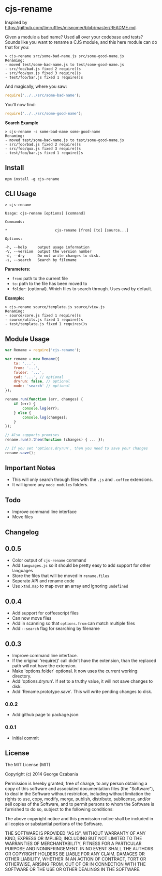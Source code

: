 # cjs-rename

Inspired by https://github.com/timruffles/misnomer/blob/master/README.md.

Given a module a bad name? Used all over your codebase and tests? Sounds like you want to rename a CJS module, and this here module can do that for you:

```shell
> cjs-rename src/some-bad-name.js src/some-good-name.js
Renaming:
- moved test/some-bad-name.js to test/some-good-name.js
- src/foo/bad.js fixed 2 require()s
- src/foo/qux.js fixed 3 require()s
- test/foo/bar.js fixed 1 require()s
```

And magically, where you saw:

```javascript
require('../../src/some-bad-name');
```

You'll now find:

```javascript
require('../../src/some-good-name');
```

**Search Example**

```shell
> cjs-rename -s some-bad-name some-good-name
Renaming:
- moved test/some-bad-name.js to test/some-good-name.js
- src/foo/bad.js fixed 2 require()s
- src/foo/qux.js fixed 3 require()s
- test/foo/bar.js fixed 1 require()s
```


## Install

```shell
npm install -g cjs-rename
```

## CLI Usage

```shell
> cjs-rename

Usage: cjs-rename [options] [command]

Commands:

*                      cjs-rename [from] [to] [source...]

Options:

-h, --help     output usage information
-V, --version  output the version number
-d, --dry      Do not write changes to disk.
-s, --search   Search by filename
```

**Parameters:**

- `from`: path to the current file
- `to`: path to the file has been moved to
- `folder`: (optional). Which files to search through. Uses cwd by default.

**Example:**

```shell
> cjs-rename source/template.js source/view.js
Renaming:
- source/core.js fixed 1 require()s
- source/utils.js fixed 1 require()s
- test/template.js fixed 1 requires()s
```

## Module Usage

```javascript
var Rename = require('cjs-rename');

var rename = new Rename({
    to: '...',
    from: '...',
    folder: '...',
    cwd: '...', // optional
    dryrun: false, // optional
    mode: 'search' // optional
});

rename.run(function (err, changes) {
    if (err) {
        console.log(err);
    } else {
        console.log(changes);
    }
});

// Also supports promises
rename.run().then(function (changes) { ... });

// If you set 'options.dryrun', then you need to save your changes
rename.save();
```

## Important Notes

- This will only search through files with the `.js` and `.coffee` extensions.
- It will ignore any `node_modules` folders.

## Todo

- Improve command line interface
- Move files

## Changelog

## 0.0.5

- Color output of `cjs-rename` command
- Add `languages.js` so it should be pretty easy to add support for other
  languages
- Store the files that will be moved in `rename.files`
- Seperate API and rename code
- Use `xtnd.map` to map over an array and ignoring `undefined`

## 0.0.4

- Add support for coffeescript files
- Can now move files
- Add in scanning so that `options.from` can match multiple files
- Add `--search` flag for searching by filename

## 0.0.3

- Improve command line interface.
- If the original 'require()' call didn't have the extension, than the replaced
  path will not have the extension.
- Make 'options.folder' optional. It now uses the current working directory.
- Add 'options.dryrun'. If set to a truthy value, it will not save changes to
  disk.
- Add 'Rename.prototype.save'. This will write pending changes to disk.

### 0.0.2

- Add github page to package.json

### 0.0.1

- Initial commit

## License

The MIT License (MIT)

Copyright (c) 2014 George Czabania

Permission is hereby granted, free of charge, to any person obtaining a copy
of this software and associated documentation files (the "Software"), to deal
in the Software without restriction, including without limitation the rights
to use, copy, modify, merge, publish, distribute, sublicense, and/or sell
copies of the Software, and to permit persons to whom the Software is
furnished to do so, subject to the following conditions:

The above copyright notice and this permission notice shall be included in
all copies or substantial portions of the Software.

THE SOFTWARE IS PROVIDED "AS IS", WITHOUT WARRANTY OF ANY KIND, EXPRESS OR
IMPLIED, INCLUDING BUT NOT LIMITED TO THE WARRANTIES OF MERCHANTABILITY,
FITNESS FOR A PARTICULAR PURPOSE AND NONINFRINGEMENT. IN NO EVENT SHALL THE
AUTHORS OR COPYRIGHT HOLDERS BE LIABLE FOR ANY CLAIM, DAMAGES OR OTHER
LIABILITY, WHETHER IN AN ACTION OF CONTRACT, TORT OR OTHERWISE, ARISING FROM,
OUT OF OR IN CONNECTION WITH THE SOFTWARE OR THE USE OR OTHER DEALINGS IN
THE SOFTWARE.
